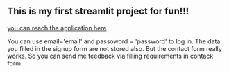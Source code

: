 ## This is my first streamlit project for fun!!!

[you can reach the application here](https://lwee-ahn-fun-project-home-nges7j.streamlitapp.com/)

You can use email='email' and passoword = 'password' to log in. The data you filled in the signup form are not stored also. 
But the contact form really works. So you can send me feedback via filling requirements in contack form.
